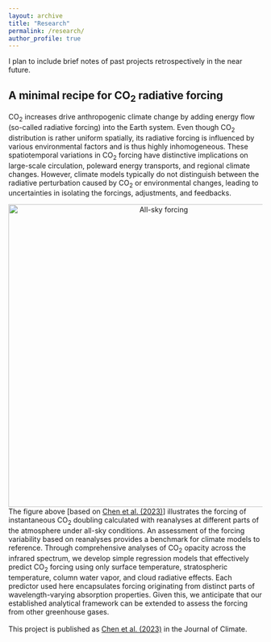 ```yaml
---
layout: archive
title: "Research"
permalink: /research/
author_profile: true
---
```


I plan to include brief notes of past projects retrospectively in the near future.

## A minimal recipe for CO<sub>2</sub> radiative forcing
CO<sub>2</sub> increases drive anthropogenic climate change by adding energy flow (so-called radiative forcing) into the Earth system. Even though CO<sub>2</sub> distribution is rather uniform spatially, its radiative forcing is influenced by various environmental factors and is thus highly inhomogeneous. These spatiotemporal variations in CO<sub>2</sub> forcing have distinctive implications on large-scale circulation, poleward energy transports, and regional climate changes. However, climate models typically do not distinguish between the radiative perturbation caused by CO<sub>2</sub> or environmental changes, leading to uncertainties in isolating the forcings, adjustments, and feedbacks.

<div style="text-align:center;valign:center"><img src="https://ytingchen.github.io/images/chen23_allsky_co2forcing.png" alt="All-sky forcing" style="width: 600px; height: auto;"></div>
The figure above [based on <a href='https://doi.org/10.1175/JCLI-D-22-0708.1'>Chen et al. (2023)</a>] illustrates the forcing of instantaneous CO<sub>2</sub> doubling calculated with reanalyses at different parts of the atmosphere under all-sky conditions. An assessment of the forcing variability based on reanalyses provides a benchmark for climate models to reference. Through comprehensive analyses of CO<sub>2</sub> opacity across the infrared spectrum, we develop simple regression models that effectively predict CO<sub>2</sub> forcing using only surface temperature, stratospheric temperature, column water vapor, and cloud radiative effects. Each predictor used here encapsulates forcing originating from distinct parts of wavelength-varying absorption properties. Given this, we anticipate that our established analytical framework can be extended to assess the forcing from other greenhouse gases.
<br/>

<br/>
This project is published as <a href='https://doi.org/10.1175/JCLI-D-22-0708.1'>Chen et al. (2023)</a> in the Journal of Climate.
